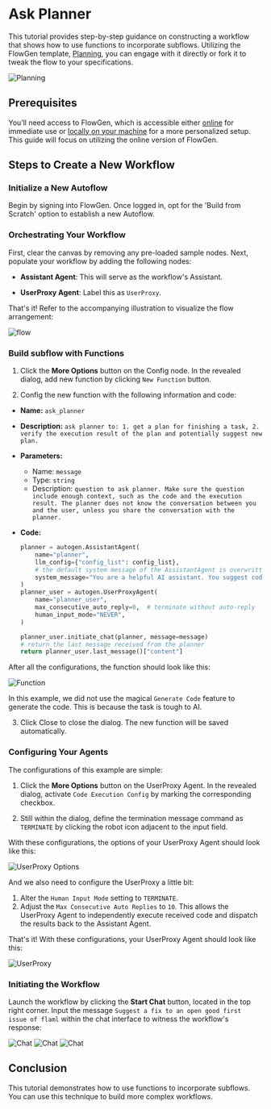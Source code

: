 # Ask Planner

This tutorial provides step-by-step guidance on constructing a workflow that shows how to use functions to incorporate subflows. Utilizing the FlowGen template, [Planning](https://flowgen.app/gallery/hp0xjckf3qqp31j), you can engage with it directly or fork it to tweak the flow to your specifications.

![Planning](./img/template.png)

## Prerequisites

You’ll need access to FlowGen, which is accessible either [online](https://flowgen.app) for immediate use or [locally on your machine](https://docs.flowgen.app/docs/tutorials/getting-started) for a more personalized setup. This guide will focus on utilizing the online version of FlowGen.

## Steps to Create a New Workflow

### Initialize a New Autoflow

Begin by signing into FlowGen. Once logged in, opt for the 'Build from Scratch' option to establish a new Autoflow.

### Orchestrating Your Workflow

First, clear the canvas by removing any pre-loaded sample nodes. Next, populate your workflow by adding the following nodes:

- **Assistant Agent**: This will serve as the workflow's Assistant.

- **UserProxy Agent**: Label this as `UserProxy`.

That's it! Refer to the accompanying illustration to visualize the flow arrangement:

![flow](./img/flow.png)

### Build subflow with Functions

1. Click the **More Options** button on the Config node. In the revealed dialog, add new function by clicking `New Function` button.

2. Config the new function with the following information and code:

- **Name:** `ask_planner`
- **Description:** `ask planner to: 1. get a plan for finishing a task, 2. verify the execution result of the plan and potentially suggest new plan.`
- **Parameters:**
  - Name: `message`
  - Type: `string`
  - Description: `question to ask planner. Make sure the question include enough context, such as the code and the execution result. The planner does not know the conversation between you and the user, unless you share the conversation with the planner.`
- **Code:**

  ```python
  planner = autogen.AssistantAgent(
      name="planner",
      llm_config={"config_list": config_list},
      # the default system message of the AssistantAgent is overwritten here
      system_message="You are a helpful AI assistant. You suggest coding and reasoning steps for another AI assistant to accomplish a task. Do not suggest concrete code. For any action beyond writing code or reasoning, convert it to a step that can be implemented by writing code. For example, browsing the web can be implemented by writing code that reads and prints the content of a web page. Finally, inspect the execution result. If the plan is not good, suggest a better plan. If the execution is wrong, analyze the error and suggest a fix."
  )
  planner_user = autogen.UserProxyAgent(
      name="planner_user",
      max_consecutive_auto_reply=0,  # terminate without auto-reply
      human_input_mode="NEVER",
  )

  planner_user.initiate_chat(planner, message=message)
  # return the last message received from the planner
  return planner_user.last_message()["content"]

  ```

After all the configurations, the function should look like this:

![Function](./img/function.png)

In this example, we did not use the magical `Generate Code` feature to generate the code. This is because the task is tough to AI.

3. Click Close to close the dialog. The new function will be saved automatically.

### Configuring Your Agents

The configurations of this example are simple:

1. Click the **More Options** button on the UserProxy Agent. In the revealed dialog, activate `Code Execution Config` by marking the corresponding checkbox.

2. Still within the dialog, define the termination message command as `TERMINATE` by clicking the robot icon adjacent to the input field.

With these configurations, the options of your UserProxy Agent should look like this:

![UserProxy Options](./img/userproxy-options.png)

And we also need to configure the UserProxy a little bit:

1. Alter the `Human Input Mode` setting to `TERMINATE`.
2. Adjust the `Max Consecutive Auto Replies` to `10`. This allows the UserProxy Agent to independently execute received code and dispatch the results back to the Assistant Agent.

That's it! With these configurations, your UserProxy Agent should look like this:

![UserProxy](./img/userproxy.png)

### Initiating the Workflow

Launch the workflow by clicking the **Start Chat** button, located in the top right corner. Input the message `Suggest a fix to an open good first issue of flaml` within the chat interface to witness the workflow's response:

![Chat](./img/chat1.png)
![Chat](./img/chat2.png)
![Chat](./img/chat3.png)

## Conclusion

This tutorial demonstrates how to use functions to incorporate subflows. You can use this technique to build more complex workflows.
